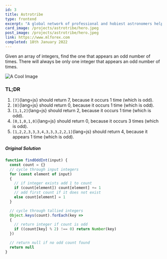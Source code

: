 ```yaml
---
id: 3
title: Astrotribe
type: frontend
excerpt: "A global network of professional and hobiest astronomers helping to educate the next generation of stargazers."
card_image: /projects/astrotribe/hero.jpeg
post_image: /projects/astrotribe/hero.jpeg
link: https://www.mlforex.com
completed: 18th January 2022
---
```


Given an array of integers, find the one that appears an odd number of times.
There will always be only one integer that appears an odd number of times.


![A Cool Image](/projects/frontend/mlfx/hero.png)

### TL;DR

1. `[7]`{lang=js} should return 7, because it occurs 1 time (which is odd).
2. `[0]`{lang=js} should return 0, because it occurs 1 time (which is odd).
3. `[1,1,2]`{lang=js} should return 2, because it occurs 1 time (which is odd).
4. `[0,1,0,1,0]`{lang=js} should return 0, because it occurs 3 times (which is odd).
5. `[1,2,2,3,3,3,4,3,3,3,2,2,1]`{lang=js} should return 4, because it appears 1 time (which is odd).


##### Original Solution

```javascript
function findOddInt(input) {
  const count = {}
  // cycle through input integers
  for (const element of input)
  {
    // if integer exists add 1 to count
    if (count[element]) count[element] += 1  
    // add first count if it does not exist
    else count[element] = 1
  }

  // cycle through tallied integers
  Object.keys(count).forEach(key =>
  {
    // return integer if count is odd
    if ((count[key] % 2) !== 0) return Number(key)
  })

  // return null if no odd count found
  return null
}
  ```